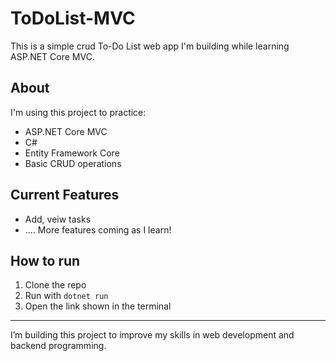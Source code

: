 # ToDoList-MVC

This is a simple crud To-Do List web app I'm building while learning ASP.NET Core MVC.

## About

I'm using this project to practice:

- ASP.NET Core MVC
- C#
- Entity Framework Core
- Basic CRUD operations

## Current Features

- Add, veiw tasks
- ....
More features coming as I learn!

## How to run

1. Clone the repo  
2. Run with `dotnet run`  
3. Open the link shown in the terminal  

---

I’m building this project to improve my skills in web development and backend programming.
